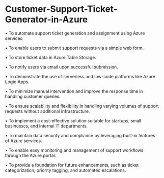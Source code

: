 # Customer-Support-Ticket-Generator-in-Azure
•	To automate support ticket generation and assignment using Azure services.  
  
•	To enable users to submit support requests via a simple web form.  
  
•	To store ticket data in Azure Table Storage.                                                                                
  
•	To notify users via email upon successful submission.  
  
•	To demonstrate the use of serverless and low-code platforms like Azure Logic Apps.  
  
•	To minimize manual intervention and improve the response time in handling customer queries.  
 
•	To ensure scalability and flexibility in handling varying volumes of support requests without additional infrastructure. 
 
•	To implement a cost-effective solution suitable for startups, small businesses, and internal IT departments. 
 
•	To maintain data security and compliance by leveraging built-in features of Azure services. 
 
•	To enable easy monitoring and management of support workflows through the Azure portal. 
 
•	To provide a foundation for future enhancements, such as ticket categorization, priority tagging, and automated escalations. 
